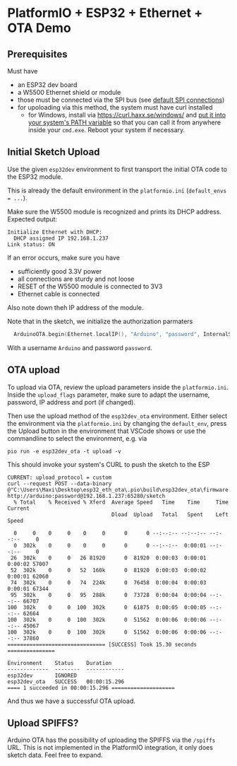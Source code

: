 # PlatformIO + ESP32 + Ethernet + OTA Demo 

## Prerequisites

Must have
* an ESP32 dev board
* a W5500 Ethernet shield or module 
* those must be connected via the SPI bus (see [default SPI connections](https://learn.sparkfun.com/tutorials/esp32-thing-hookup-guide/using-the-arduino-addon))
* for upoloading via this method, the system must have curl installed
   * for Windows, install via https://curl.haxx.se/windows/ and [put it into your system's PATH variable](https://www.architectryan.com/2018/03/17/add-to-the-path-on-windows-10/) so that you can call it from anywhere inside your `cmd.exe`. Reboot your system if necessary.

## Initial Sketch Upload

Use the given `esp32dev` environment to first transport the initial OTA code to the ESP32 module. 

This is already the default environment in the `platformio.ini` (`default_envs = ...`). 

Make sure the W5500 module is recognized and prints its DHCP address. Expected output:

```
Initialize Ethernet with DHCP:
  DHCP assigned IP 192.168.1.237
Link status: ON
```

If an error occurs, make sure you have 

* sufficiently good 3.3V power 
* all connections are sturdy and not loose 
* RESET of the W5500 module is connected to 3V3 
* Ethernet cable is connected 

Also note down theh IP address of the module. 

Note that in the sketch, we initialize the authorization parmaters

```cpp
  ArduinoOTA.begin(Ethernet.localIP(), "Arduino", "password", InternalStorage);
```

With a username `Arduino` and password `password`. 

## OTA upload

To upload via OTA, review the upload parameters inside the `platformio.ini`. Inside the `upload_flags` parameter, make sure to adapt the username, password, IP address and port (if changed). 

Then use the upload method of the `esp32dev_ota` environment. Either select the environment via the `platformio.ini` by changing the `default_env`, press the Upload button in the environment that VSCode shows or use the commandline to select the environment, e.g. via 


```
pio run -e esp32dev_ota -t upload -v
```

This should invoke your system's CURL to push the sketch to the ESP 

```
CURRENT: upload_protocol = custom
curl --request POST --data-binary @"C:\Users\Maxi\Desktop\esp32_eth_ota\.pio\build\esp32dev_ota\firmware.bin" http://arduino:password@192.168.1.237:65280/sketch
  % Total    % Received % Xferd  Average Speed   Time    Time     Time  Current
                                 Dload  Upload   Total   Spent    Left  Speed

  0     0    0     0    0     0      0      0 --:--:-- --:--:-- --:--:--     0
  0  302k    0     0    0     0      0      0 --:--:--  0:00:01 --:--:--     0
 26  302k    0     0   26 81920      0  81920  0:00:03  0:00:01  0:00:02 57007
 52  302k    0     0   52  160k      0  81920  0:00:03  0:00:02  0:00:01 62060
 74  302k    0     0   74  224k      0  76458  0:00:04  0:00:03  0:00:01 67344
 95  302k    0     0   95  288k      0  73728  0:00:04  0:00:04 --:--:-- 66707
100  302k    0     0  100  302k      0  61875  0:00:05  0:00:05 --:--:-- 62664
100  302k    0     0  100  302k      0  51562  0:00:06  0:00:06 --:--:-- 45067
100  302k    0     0  100  302k      0  51562  0:00:06  0:00:06 --:--:-- 37860
=============================== [SUCCESS] Took 15.30 seconds =============== 

Environment    Status    Duration
-------------  --------  ------------
esp32dev       IGNORED
esp32dev_ota   SUCCESS   00:00:15.296
==== 1 succeeded in 00:00:15.296 ==================== 
```

And thus we have a successful OTA upload.

## Upload SPIFFS? 

Arduino OTA has the possibility of uploading the SPIFFS via the `/spiffs` URL. This is not implemented in the PlatformIO integration, it only does sketch data. Feel free to expand.